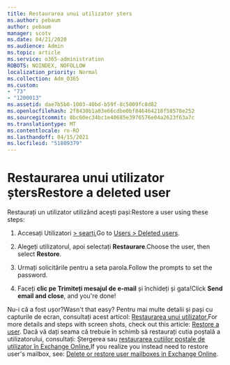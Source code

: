 ```yaml
---
title: Restaurarea unui utilizator șters
ms.author: pebaum
author: pebaum
manager: scotv
ms.date: 04/21/2020
ms.audience: Admin
ms.topic: article
ms.service: o365-administration
ROBOTS: NOINDEX, NOFOLLOW
localization_priority: Normal
ms.collection: Adm_O365
ms.custom:
- "73"
- "1200013"
ms.assetid: dae7b5b0-1003-40bd-b59f-8c5009fc8d82
ms.openlocfilehash: 2f8430b1a03e66cdbe0bf846464218f58578e252
ms.sourcegitcommit: 8bc60ec34bc1e40685e3976576e04a2623f63a7c
ms.translationtype: MT
ms.contentlocale: ro-RO
ms.lasthandoff: 04/15/2021
ms.locfileid: "51809379"
---
```

# <a name="restore-a-deleted-user"></a><span data-ttu-id="c230b-102">Restaurarea unui utilizator șters</span><span class="sxs-lookup"><span data-stu-id="c230b-102">Restore a deleted user</span></span>

<span data-ttu-id="c230b-103">Restaurați un utilizator utilizând acești pași:</span><span class="sxs-lookup"><span data-stu-id="c230b-103">Restore a user using these steps:</span></span>
  
1. <span data-ttu-id="c230b-104">Accesați Utilizatori [ \> șearți.](https://admin.microsoft.com/adminportal/home#/deletedusers)</span><span class="sxs-lookup"><span data-stu-id="c230b-104">Go to [Users \> Deleted users](https://admin.microsoft.com/adminportal/home#/deletedusers).</span></span>

2. <span data-ttu-id="c230b-105">Alegeți utilizatorul, apoi selectați **Restaurare**.</span><span class="sxs-lookup"><span data-stu-id="c230b-105">Choose the user, then select **Restore**.</span></span>

3. <span data-ttu-id="c230b-106">Urmați solicitările pentru a seta parola.</span><span class="sxs-lookup"><span data-stu-id="c230b-106">Follow the prompts to set the password.</span></span>

4. <span data-ttu-id="c230b-107">Faceți **clic pe Trimiteți mesajul de e-mail** și închideți și gata!</span><span class="sxs-lookup"><span data-stu-id="c230b-107">Click **Send email and close**, and you're done!</span></span>

<span data-ttu-id="c230b-108">Nu-i că a fost ușor?</span><span class="sxs-lookup"><span data-stu-id="c230b-108">Wasn't that easy?</span></span> <span data-ttu-id="c230b-109">Pentru mai multe detalii și pași cu capturile de ecran, consultați acest articol: [Restaurarea unui utilizator.](https://docs.microsoft.com/microsoft-365/admin/add-users/restore-user)</span><span class="sxs-lookup"><span data-stu-id="c230b-109">For more details and steps with screen shots, check out this article: [Restore a user](https://docs.microsoft.com/microsoft-365/admin/add-users/restore-user).</span></span> <span data-ttu-id="c230b-110">Dacă vă dați seama că trebuie în schimb să restaurați cutia poștală a utilizatorului, consultați: Ștergerea sau [restaurarea cutiilor poștale de utilizator în Exchange Online.](https://docs.microsoft.com/exchange/recipients-in-exchange-online/delete-or-restore-mailboxes)</span><span class="sxs-lookup"><span data-stu-id="c230b-110">If you realize you instead need to restore user's mailbox, see: [Delete or restore user mailboxes in Exchange Online](https://docs.microsoft.com/exchange/recipients-in-exchange-online/delete-or-restore-mailboxes).</span></span>